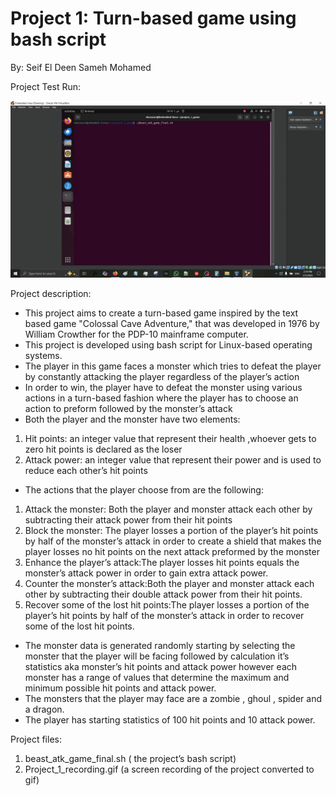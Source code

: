 # Project 1: Turn-based game using bash script
 By: Seif El Deen Sameh Mohamed

Project Test Run:

![Project_1_recording.gif](https://github.com/Seif-el-deen-sameh/Project-1-Turn-based-game-using-bash-script/blob/main/Project_1_recording.gif)

Project description:
- This project aims to create a turn-based game inspired by the text based game  "Colossal Cave Adventure," that was developed in 1976 by William Crowther for the PDP-10 mainframe computer.
- This project is developed using bash script for Linux-based operating systems.
- The player in this game faces a monster which tries to defeat the player by constantly attacking the player regardless of the player’s action
- In order to win, the player have to defeat the monster using various actions in a turn-based fashion where the player has to choose an action to preform followed by the monster’s attack
- Both the player and the monster have two elements:
1. Hit points: an integer value that represent their health ,whoever gets to zero hit points is declared as the loser
2. Attack power: an integer value that represent their power and is used to reduce each other’s hit points
- The actions that the player choose from are the following:
1. Attack the monster: Both the player and monster attack each other  by subtracting their attack power from their hit points
2. Block the monster: The player losses a portion of the player’s hit points by half of the monster’s attack in order to create a shield that makes the player losses no hit points on the next attack preformed by the monster 
3. Enhance the player’s attack:The player losses hit points equals the monster’s attack power in order to gain extra attack power.
4. Counter the monster’s attack:Both the player and monster attack each other by subtracting their double attack power from their hit points.
5. Recover some of the lost hit points:The player losses a portion of the player’s hit points by half of the monster’s attack in order to recover some of the lost hit points.
- The monster data is generated randomly starting by selecting the monster that the player will be facing followed by calculation it’s statistics aka monster’s hit points and attack power however each monster has a range of values that determine the maximum and minimum possible hit points and attack power.
- The monsters that the player may face are a zombie , ghoul , spider and a dragon.
- The player has starting statistics of 100 hit points and 10 attack power.

Project files:
1. beast_atk_game_final.sh ( the project’s bash script)
2. Project_1_recording.gif (a screen recording of the project converted to gif)
